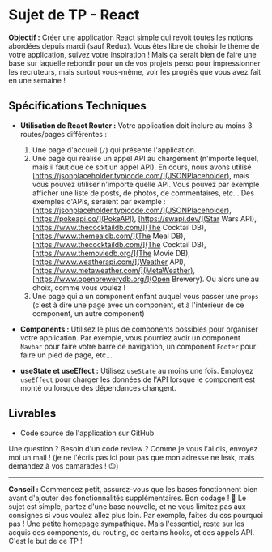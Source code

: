 # Sujet de TP - React

**Objectif :** Créer une application React simple qui revoit toutes les notions abordées depuis mardi (sauf Redux). Vous êtes libre de choisir le thème de votre application, suivez votre inspiration ! Mais ça serait bien de faire une base sur laquelle rebondir pour un de vos projets perso pour impressionner les recruteurs, mais surtout vous-même, voir les progrès que vous avez fait en une semaine !

## Spécifications Techniques

- **Utilisation de React Router :** Votre application doit inclure au moins 3 routes/pages différentes :
  1. Une page d'accueil (`/`) qui présente l'application.
  2. Une page qui réalise un appel API au chargement (n'importe lequel, mais il faut que ce soit un appel API). En cours, nous avons utilisé  [https://jsonplaceholder.typicode.com/](JSONPlaceholder), mais vous pouvez utiliser n'importe quelle API. Vous pouvez par exemple afficher une liste de posts, de photos, de commentaires, etc...
  Des exemples d'APIs, seraient par exemple : [https://jsonplaceholder.typicode.com/](JSONPlaceholder), [https://pokeapi.co/](PokeAPI), [https://swapi.dev/](Star Wars API), [https://www.thecocktaildb.com/](The Cocktail DB), [https://www.themealdb.com/](The Meal DB), [https://www.thecocktaildb.com/](The Cocktail DB), [https://www.themoviedb.org/](The Movie DB), [https://www.weatherapi.com/](Weather API), [https://www.metaweather.com/](MetaWeather), [https://www.openbrewerydb.org/](Open Brewery). Ou alors une au choix, comme vous voulez !
  3. Une page qui a un component enfant auquel vous passer une `props` (c'est à dire une page avec un component, et à l'intérieur de ce component, un autre component)

- **Components :** Utilisez le plus de components possibles pour organiser votre application. Par exemple, vous pourriez avoir un component `Navbar` pour faire votre barre de navigation, un component `Footer` pour faire un pied de page, etc...

- **useState et useEffect :** Utilisez `useState` au moins une fois. Employez `useEffect` pour charger les données de l'API lorsque le component est monté ou lorsque des dépendances changent.

## Livrables

- Code source de l'application sur GitHub

Une question ? Besoin d'un code review ? Comme je vous l'ai dis, envoyez moi un mail ! (je ne l'écris pas ici pour pas que mon adresse ne leak, mais demandez à vos camarades ! 😉)

---

**Conseil :** Commencez petit, assurez-vous que les bases fonctionnent bien avant d'ajouter des fonctionnalités supplémentaires. Bon codage ! 🚀
Le sujet est simple, partez d'une base nouvelle, et ne vous limitez pas aux consignes si vous voulez allez plus loin. Par exemple, faites du css pourquoi pas ! Une petite homepage sympathique.
Mais l'essentiel, reste sur les acquis des components, du routing, de certains hooks, et des appels API. C'est le but de ce TP !
